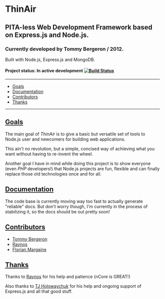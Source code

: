 # ThinAir
## PITA-less Web Development Framework based on Express.js and Node.js.
### Currently developed by Tommy Bergeron / 2012.
Built with Node.js, Express.js and MongoDB. 

#### Project status: **In active development** [![Build Status](https://secure.travis-ci.org/tbergeron/ThinAir.png?branch=master)](http://travis-ci.org/tbergeron/ThinAir)

---

 - [Goals][1]
 - [Documentation][4]
 - [Contributors][2]
 - [Thanks][3]

---

## <a name="goals" href="#goals">Goals</a>

The main goal of *ThinAir* is to give a basic but versatile set of tools to Node.js user and newcomers for building web applications. 

This ain't no revolution, but a simple, concised way of achieving what you want without having to re-invent the wheel.

Another goal I have in mind while doing this project is to show everyone (even *PHP* developers!) that Node.js projects are fun, flexible and can finally replace those old technologies once and for all.


## <a name="documentation" href="#documentation">Documentation</a>

The code base is currently moving way too fast to actually generate "reliable" docs. But don't worry though, I'm currently in the process of stabilizing it, so the docs should be out pretty soon!


## <a name="contributors" href="#contributors">Contributors</a>

 - [Tommy Bergeron](https://github.com/tbergeron)
 - [Raynos](https://github.com/Raynos)
 - [Florian Margaine](https://github.com/Ralt)


## <a name="thanks" href="#thanks">Thanks</a>

Thanks to [Raynos](https://github.com/Raynos) for his help and patience (nCore is GREAT!)

Also thanks to [TJ Holowaychuk](https://github.com/visionmedia) for his help and ongoing support of Express.js and all that good stuff.

  [1]: #goals
  [2]: #contributors
  [3]: #thanks
  [4]: #documentation
